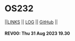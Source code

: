 # OS232

||[LINKS](LINKS/) || [LOG](TXT/mylog.txt) || [GitHub](https://github.com/bangjai123/os232/) ||

#### REV00: Thu 31 Aug 2023 19.30 
